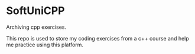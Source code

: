 # SoftUniCPP
Archiving cpp exercises.

This repo is used to store my coding exercises from a c++ course and help me practice using this platform.
